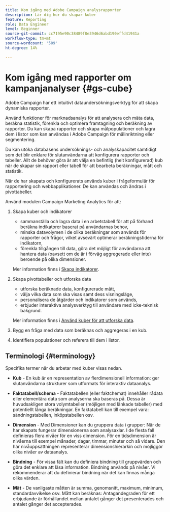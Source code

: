 ```yaml
---
title: Kom igång med Adobe Campaign analysrapporter
description: Lär dig hur du skapar kuber
feature: Reporting
role: Data Engineer
level: Beginner
source-git-commit: cc7195e90c38489f8e3946d6abd190effd41941a
workflow-type: tm+mt
source-wordcount: '509'
ht-degree: 14%

---
```


# Kom igång med rapporter om kampanjanalyser {#gs-cube}

Adobe Campaign har ett intuitivt dataundersökningsverktyg för att skapa dynamiska rapporter.

Använd funktioner för marknadsanalys för att analysera och mäta data, beräkna statistik, förenkla och optimera framtagning och beräkning av rapporter. Du kan skapa rapporter och skapa målpopulationer och lagra dem i listor som kan användas i Adobe Campaign för målinriktning eller segmentering.

Du kan utöka databasens undersöknings- och analyskapacitet samtidigt som det blir enklare för slutanvändarna att konfigurera rapporter och tabeller. Allt de behöver göra är att välja en befintlig (helt konfigurerad) kub när de skapar sin rapport eller tabell för att bearbeta beräkningar, mått och statistik.

När de har skapats och konfigurerats används kuber i frågeformulär för rapportering och webbapplikationer. De kan användas och ändras i pivottabeller.

Använd modulen Campaign Marketing Analytics för att:

1. Skapa kuber och indikatorer

   * sammanställa och lagra data i en arbetstabell för att på förhand beräkna indikatorer baserat på användarnas behov,
   * minska datavolymen i de olika beräkningar som används för rapporter och frågor, vilket avsevärt optimerar beräkningstiderna för indikatorn,
   * förenkla tillgången till data, göra det möjligt för användarna att hantera data (oavsett om de är i förväg aggregerade eller inte) beroende på olika dimensioner.

   Mer information finns i [Skapa indikatorer](cube-indicators.md).

1. Skapa pivottabeller och utforska data

   * utforska beräknade data, konfigurerade mått,
   * välja vilka data som ska visas samt dess visningsläge,
   * personalisera de åtgärder och indikatorer som används,
   * erbjuder interaktiva analysverktyg till användare med icke-teknisk bakgrund.

   Mer information finns i [Använd kuber för att utforska data](cube-tables.md).

1. Bygg en fråga med data som beräknas och aggregeras i en kub.
1. Identifiera populationer och referera till dem i listor.

## Terminologi {#terminology}

Specifika termer när du arbetar med kuber visas nedan.

* **Kub** - En kub är en representation av flerdimensionell information: ger slutanvändarna strukturer som utformats för interaktiv dataanalys.

* **Faktatabell/schema** - Faktatabellen (eller faktchemat) innehåller rådata eller elementära data som analyserna ska baseras på. Dessa är huvudsakligen stora volymtabeller (möjligen med länkade tabeller) med potentiellt långa beräkningar. En faktatabell kan till exempel vara: sändningstabellen, inköpstabellen osv.

* **Dimension** - Med Dimensioner kan du gruppera data i grupper: När de har skapats fungerar dimensionerna som analysaxlar. I de flesta fall definieras flera nivåer för en viss dimension. För en tidsdimension är nivåerna till exempel månader, dagar, timmar, minuter och så vidare. Den här nivåuppsättningen representerar dimensionshierarkin och möjliggör olika nivåer av dataanalys.

* **Bindning** - För vissa fält kan du definiera bindning till gruppvärden och göra det enklare att läsa information. Bindning används på nivåer. Vi rekommenderar att du definierar bindning när det kan finnas många olika värden.

* **Mät** - De vanligaste måtten är summa, genomsnitt, maximum, minimum, standardavvikelse osv. Mått kan beräknas: Antagandegraden för ett erbjudande är förhållandet mellan antalet gånger det presenterades och antalet gånger det accepterades.
